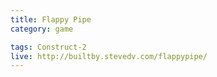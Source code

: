 ```yaml
---
title: Flappy Pipe
category: game

tags: Construct-2
live: http://builtby.stevedv.com/flappypipe/
---
```

